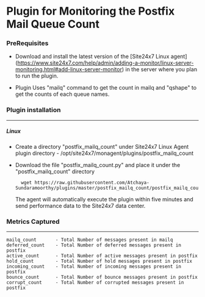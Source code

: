 Plugin for Monitoring the Postfix Mail Queue Count
==================================================

### PreRequisites

- Download and install the latest version of the [Site24x7 Linux agent] (https://www.site24x7.com/help/admin/adding-a-monitor/linux-server-monitoring.html#add-linux-server-monitor) in the server where you plan to run the plugin. 

- Plugin Uses "mailq" command to get the count in mailq and "qshape" to get the counts of each queue names.

### Plugin installation
---
##### Linux 

- Create a directory "postfix_mailq_count" under Site24x7 Linux Agent plugin directory - /opt/site24x7/monagent/plugins/postfix_mailq_count

- Download the file "postfix_mailq_count.py" and place it under the "postfix_mailq_count" directory

		wget https://raw.githubusercontent.com/Atchaya-Sundaramoorthy/plugins/master/postfix_mailq_count/postfix_mailq_count.py
	
  The agent will automatically execute the plugin within five minutes and send performance data to the Site24x7 data center.


### Metrics Captured
---

	mailq_count       - Total Number of messages present in mailq
	deferred_count    - Total Number of deferred messages present in postfix
	active_count      - Total Number of active messages present in postfix
	hold_count        - Total Number of hold messages present in postfix
	incoming_count    - Total Number of incoming messages present in postfix
	bounce_count      - Total Number of bounce messages present in postfix
	corrupt_count     - Total Number of corrupted messages present in postfix
